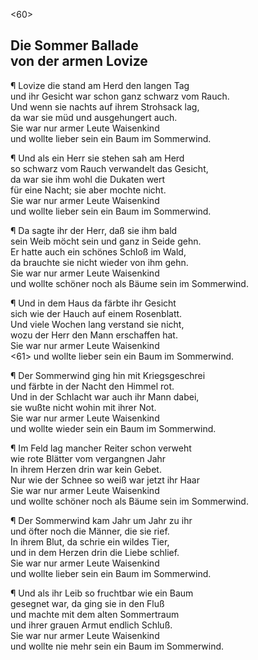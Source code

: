 <60>

## Die Sommer Ballade<br />von der armen Lovize

¶ Lovize die stand am Herd den langen Tag  
und ihr Gesicht war schon ganz schwarz vom Rauch.  
Und wenn sie nachts auf ihrem Strohsack lag,  
da war sie müd und ausgehungert auch.  
Sie war nur armer Leute Waisenkind  
und wollte lieber sein ein Baum im Sommerwind.

¶ Und als ein Herr sie stehen sah am Herd  
so schwarz vom Rauch verwandelt das Gesicht,  
da war sie ihm wohl die Dukaten wert  
für eine Nacht; sie aber mochte nicht.  
Sie war nur armer Leute Waisenkind  
und wollte lieber sein ein Baum im Sommerwind.

¶ Da sagte ihr der Herr, daß sie ihm bald  
sein Weib möcht sein und ganz in Seide gehn.  
Er hatte auch ein schönes Schloß im Wald,  
da brauchte sie nicht wieder von ihm gehn.  
Sie war nur armer Leute Waisenkind  
und wollte schöner noch als Bäume sein im Sommerwind.

¶ Und in dem Haus da färbte ihr Gesicht  
sich wie der Hauch auf einem Rosenblatt.  
Und viele Wochen lang verstand sie nicht,  
wozu der Herr den Mann erschaffen hat.  
Sie war nur armer Leute Waisenkind  
<61> und wollte lieber sein ein Baum im Sommerwind.

¶ Der Sommerwind ging hin mit Kriegsgeschrei  
und färbte in der Nacht den Himmel rot.  
Und in der Schlacht war auch ihr Mann dabei,  
sie wußte nicht wohin mit ihrer Not.  
Sie war nur armer Leute Waisenkind  
und wollte wieder sein ein Baum im Sommerwind.

¶ Im Feld lag mancher Reiter schon verweht  
wie rote Blätter vom vergangnen Jahr  
In ihrem Herzen drin war kein Gebet.  
Nur wie der Schnee so weiß war jetzt ihr Haar  
Sie war nur armer Leute Waisenkind  
und wollte schöner noch als Bäume sein im Sommerwind.

¶ Der Sommerwind kam Jahr um Jahr zu ihr  
und öfter noch die Männer, die sie rief.  
In ihrem Blut, da schrie ein wildes Tier,  
und in dem Herzen drin die Liebe schlief.  
Sie war nur armer Leute Waisenkind  
und wollte lieber sein ein Baum im Sommerwind.

¶ Und als ihr Leib so fruchtbar wie ein Baum  
gesegnet war, da ging sie in den Fluß  
und machte mit dem alten Sommertraum  
und ihrer grauen Armut endlich Schluß.  
Sie war nur armer Leute Waisenkind  
und wollte nie mehr sein ein Baum im Sommerwind.
